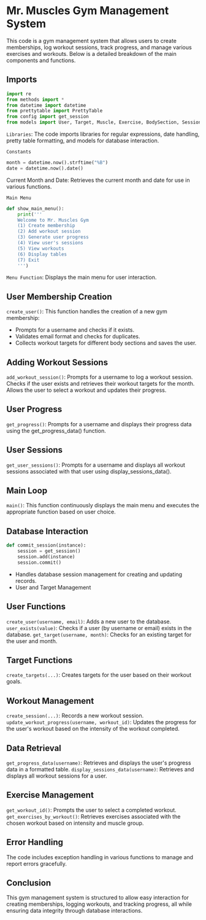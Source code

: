 # Mr. Muscles Gym Management System

This code is a gym management system that allows users to create memberships, log workout sessions, track progress, and manage various exercises and workouts. Below is a detailed breakdown of the main components and functions.

## Imports

```python
import re
from methods import *
from datetime import datetime
from prettytable import PrettyTable
from config import get_session
from models import User, Target, Muscle, Exercise, BodySection, Session, Workout
```

`Libraries`: The code imports libraries for regular expressions, date handling, pretty table formatting, and models for database interaction.

`Constants`

```python
month = datetime.now().strftime("%B")
date = datetime.now().date()
```

Current Month and Date: Retrieves the current month and date for use in various functions.

`Main Menu`

```python
def show_main_menu():
    print('''
    Welcome to Mr. Muscles Gym
    (1) Create membership
    (2) Add workout session
    (3) Generate user progress
    (4) View user's sessions
    (5) View workouts
    (6) Display tables
    (7) Exit
    ''')
```

`Menu Function`: Displays the main menu for user interaction.

## User Membership Creation

`create_user()`: This function handles the creation of a new gym membership:

- Prompts for a username and checks if it exists.
- Validates email format and checks for duplicates.
- Collects workout targets for different body sections and saves the user.

## Adding Workout Sessions

`add_workout_session()`: Prompts for a username to log a workout session.
Checks if the user exists and retrieves their workout targets for the month.
Allows the user to select a workout and updates their progress.

## User Progress

`get_progress()`: Prompts for a username and displays their progress data using the get_progress_data() function.

## User Sessions

`get_user_sessions()`: Prompts for a username and displays all workout sessions associated with that user using display_sessions_data().

## Main Loop

`main()`: This function continuously displays the main menu and executes the appropriate function based on user choice.

## Database Interaction

```python
def commit_session(instance):
    session = get_session()
    session.add(instance)
    session.commit()
```

- Handles database session management for creating and updating records.
- User and Target Management

## User Functions

`create_user(username, email)`: Adds a new user to the database.
`user_exists(value)`: Checks if a user (by username or email) exists in the database.
`get_target(username, month)`: Checks for an existing target for the user and month.

## Target Functions

`create_targets(...)`: Creates targets for the user based on their workout goals.

## Workout Management

`create_session(...)`: Records a new workout session.
`update_workout_progress(username, workout_id)`: Updates the progress for the user's workout based on the intensity of the workout completed.

## Data Retrieval

`get_progress_data(username)`: Retrieves and displays the user's progress data in a formatted table.
`display_sessions_data(username)`: Retrieves and displays all workout sessions for a user.

## Exercise Management

`get_workout_id()`: Prompts the user to select a completed workout.
`get_exercises_by_workout()`: Retrieves exercises associated with the chosen workout based on intensity and muscle group.

## Error Handling

The code includes exception handling in various functions to manage and report errors gracefully.

## Conclusion

This gym management system is structured to allow easy interaction for creating memberships, logging workouts, and tracking progress, all while ensuring data integrity through database interactions.
